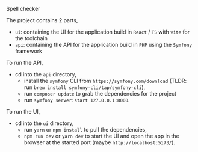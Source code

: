 Spell checker

The project contains 2 parts, 
- `ui`: containing the UI for the application build in `React` / `TS` with `vite` for the toolchain
- `api`: containing the API for the application build in `PHP` using the `Symfony` framework


To run the API,
- cd into the `api` directory, 
	- install the `symfony` CLI from `https://symfony.com/download` (TLDR: run `brew install symfony-cli/tap/symfony-cli`), 
	- run `composer update` to grab the dependencies for the project
	- run `symfony server:start 127.0.0.1:8000`.

To run the UI, 
- cd into the `ui` directory, 
	- run `yarn` or `npm install` to pull the dependencies, 
	- `npm run dev` or `yarn dev` to start the UI and open the app in the browser at the started port (maybe `http://localhost:5173/`).
